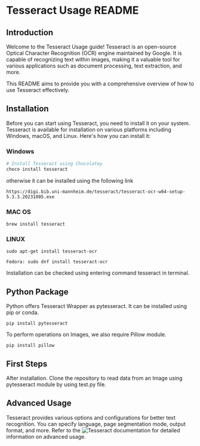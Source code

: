 # Tesseract Usage README

## Introduction

Welcome to the Tesseract Usage guide! Tesseract is an open-source Optical Character Recognition (OCR) engine maintained by Google. It is capable of recognizing text within images, making it a valuable tool for various applications such as document processing, text extraction, and more.

This README aims to provide you with a comprehensive overview of how to use Tesseract effectively.

## Installation

Before you can start using Tesseract, you need to install it on your system. Tesseract is available for installation on various platforms including Windows, macOS, and Linux. Here's how you can install it:

### Windows

```bash
# Install Tesseract using Chocolatey
choco install tesseract
```
otherwise it can be installed using the following link
```
https://digi.bib.uni-mannheim.de/tesseract/tesseract-ocr-w64-setup-5.3.3.20231005.exe
```
### MAC OS
```
brew install tesseract
```
### LINUX
```
sudo apt-get install tesseract-ocr
```
```
Fedora: sudo dnf install tesseract-ocr
```
Installation can be checked using entering command tesseract in terminal.

## Python Package
Python offers Tesseract Wrapper as pytesseract. It can be installed using pip or conda.
```
pip install pytesseract
```
To perform operations on Images, we also require Pillow module.
```
pip install pillow
```
## First Steps
After installation. Clone the repository to read data from an Image using pytesseract module by using test.py file.

## Advanced Usage
Tesseract provides various options and configurations for better text recognition. You can specify language, page segmentation mode, output format, and more. Refer to the ![Tesseract documentation](https://github.com/tesseract-ocr/tesseract?tab=readme-ov-file) for detailed information on advanced usage.

